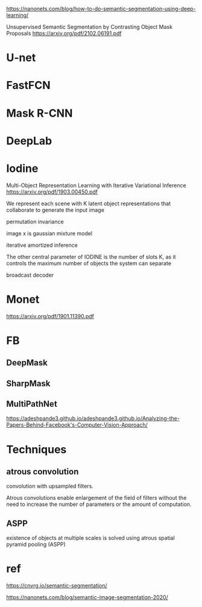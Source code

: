 
https://nanonets.com/blog/how-to-do-semantic-segmentation-using-deep-learning/

Unsupervised Semantic Segmentation by Contrasting Object Mask Proposals
https://arxiv.org/pdf/2102.06191.pdf

# U-net

# FastFCN

# Mask R-CNN

# DeepLab

# Iodine

Multi-Object Representation Learning with Iterative Variational Inference
https://arxiv.org/pdf/1903.00450.pdf

We represent each scene with K latent object representations that collaborate to generate the input image 

permutation invariance

image x is gaussian mixture model

iterative amortized inference

The other central parameter of IODINE is the number of slots K, as it controls the maximum number of objects the system can separate

broadcast decoder

# Monet

https://arxiv.org/pdf/1901.11390.pdf

# FB

## DeepMask

## SharpMask 

## MultiPathNet

https://adeshpande3.github.io/adeshpande3.github.io/Analyzing-the-Papers-Behind-Facebook's-Computer-Vision-Approach/

# Techniques

## atrous convolution

convolution with upsampled filters. 

Atrous convolutions enable enlargement of the field of filters without the need to increase the number of parameters or the amount of computation. 

## ASPP 

existence of objects at multiple scales is solved using atrous spatial pyramid pooling (ASPP)

# ref

https://cnvrg.io/semantic-segmentation/

https://nanonets.com/blog/semantic-image-segmentation-2020/
